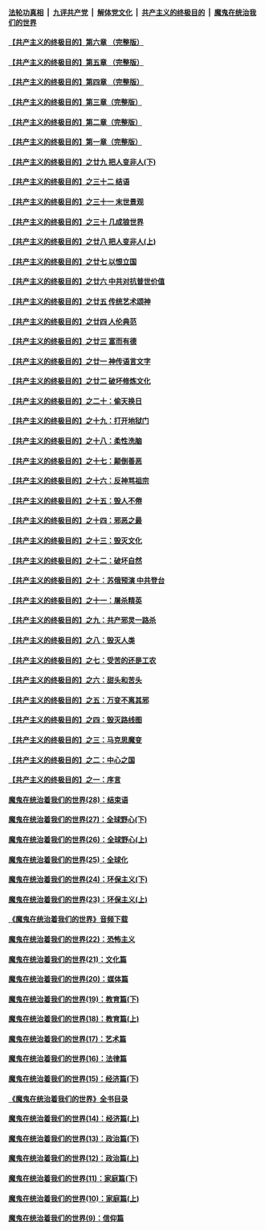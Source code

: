 ####  [法轮功真相](../../../../basic/blob/master/README.md?t=11082039) &nbsp;|&nbsp; [九评共产党](../../../../9ping.md/blob/master/README.md?t=11082039) &nbsp;|&nbsp; [解体党文化](../../../../jtdwh.md/blob/master/README.md?t=11082039)  &nbsp;|&nbsp; [共产主义的终极目的](../../../../gczydzjmd.md/blob/master/README.md?t=11082039) &nbsp;|&nbsp; [魔鬼在统治我们的世界](../../../../mgztzwmdsj.md/blob/master/README.md?t=11082039) 

#### [【共产主义的终极目的】第六章 （完整版）](../pages/nsc422/n11428913.md?t=11082039) 

#### [【共产主义的终极目的】第五章 （完整版）](../pages/nsc422/n11428912.md?t=11082039) 

#### [【共产主义的终极目的】第四章 （完整版）](../pages/nsc422/n11428907.md?t=11082039) 

#### [【共产主义的终极目的】第三章（完整版）](../pages/nsc422/n11428848.md?t=11082039) 

#### [【共产主义的终极目的】第二章（完整版）](../pages/nsc422/n11428831.md?t=11082039) 

#### [【共产主义的终极目的】第一章（完整版）](../pages/nsc422/n11417651.md?t=11082039) 

#### [【共产主义的终极目的】之廿九 把人变非人(下)](../pages/nsc422/n11344140.md?t=11082039) 

#### [【共产主义的终极目的】之三十二 结语](../pages/nsc422/n11360535.md?t=11082039) 

#### [【共产主义的终极目的】之三十一 末世景观](../pages/nsc422/n11351129.md?t=11082039) 

#### [【共产主义的终极目的】之三十 几成狼世界](../pages/nsc422/n11348280.md?t=11082039) 

#### [【共产主义的终极目的】之廿八 把人变非人(上)](../pages/nsc422/n11340492.md?t=11082039) 

#### [【共产主义的终极目的】之廿七 以恨立国](../pages/nsc422/n11336944.md?t=11082039) 

#### [【共产主义的终极目的】之廿六 中共对抗普世价值](../pages/nsc422/n11324785.md?t=11082039) 

#### [【共产主义的终极目的】之廿五 传统艺术颂神](../pages/nsc422/n11296396.md?t=11082039) 

#### [【共产主义的终极目的】之廿四 人伦典范](../pages/nsc422/n11296397.md?t=11082039) 

#### [【共产主义的终极目的】之廿三 富而有德](../pages/nsc422/n11283598.md?t=11082039) 

#### [【共产主义的终极目的】之廿一 神传语言文字](../pages/nsc422/n11263265.md?t=11082039) 

#### [【共产主义的终极目的】之廿二 破坏修炼文化](../pages/nsc422/n11245728.md?t=11082039) 

#### [【共产主义的终极目的】之二十：偷天换日](../pages/nsc422/n11238846.md?t=11082039) 

#### [【共产主义的终极目的】之十九：打开地狱门](../pages/nsc422/n11206376.md?t=11082039) 

#### [【共产主义的终极目的】之十八：柔性洗脑](../pages/nsc422/n11199994.md?t=11082039) 

#### [【共产主义的终极目的】之十七：颠倒善恶](../pages/nsc422/n11179782.md?t=11082039) 

#### [【共产主义的终极目的】之十六：反神骂祖宗](../pages/nsc422/n11166798.md?t=11082039) 

#### [【共产主义的终极目的】之十五：毁人不倦](../pages/nsc422/n11166792.md?t=11082039) 

#### [【共产主义的终极目的】之十四：邪恶之最](../pages/nsc422/n11150249.md?t=11082039) 

#### [【共产主义的终极目的】之十三：毁灭文化](../pages/nsc422/n11135227.md?t=11082039) 

#### [【共产主义的终极目的】之十二：破坏自然](../pages/nsc422/n11135214.md?t=11082039) 

#### [【共产主义的终极目的】之十：苏俄预演 中共登台](../pages/nsc422/n11118424.md?t=11082039) 

#### [【共产主义的终极目的】之十一：屠杀精英](../pages/nsc422/n11118442.md?t=11082039) 

#### [【共产主义的终极目的】之九：共产邪灵一路杀](../pages/nsc422/n11114139.md?t=11082039) 

#### [【共产主义的终极目的】之八：毁灭人类](../pages/nsc422/n11108503.md?t=11082039) 

#### [【共产主义的终极目的】之七：受苦的还是工农](../pages/nsc422/n11101809.md?t=11082039) 

#### [【共产主义的终极目的】之六：甜头和苦头](../pages/nsc422/n11096971.md?t=11082039) 

#### [【共产主义的终极目的】之五：万变不离其邪](../pages/nsc422/n11091285.md?t=11082039) 

#### [【共产主义的终极目的】之四：毁灭路线图](../pages/nsc422/n11086284.md?t=11082039) 

#### [【共产主义的终极目的】之三：马克思魔变](../pages/nsc422/n11061941.md?t=11082039) 

#### [【共产主义的终极目的】之二：中心之国](../pages/nsc422/n11047728.md?t=11082039) 

#### [【共产主义的终极目的】之一：序言](../pages/nsc422/n11086077.md?t=11082039) 

#### [魔鬼在统治着我们的世界(28)：结束语](../pages/nsc422/n10936246.md?t=11082039) 

#### [魔鬼在统治着我们的世界(27)：全球野心(下)](../pages/nsc422/n10928319.md?t=11082039) 

#### [魔鬼在统治着我们的世界(26)：全球野心(上)](../pages/nsc422/n10900318.md?t=11082039) 

#### [魔鬼在统治着我们的世界(25)：全球化](../pages/nsc422/n10788205.md?t=11082039) 

#### [魔鬼在统治着我们的世界(24)：环保主义(下)](../pages/nsc422/n10695307.md?t=11082039) 

#### [魔鬼在统治着我们的世界(23)：环保主义(上)](../pages/nsc422/n10688613.md?t=11082039) 

#### [《魔鬼在统治着我们的世界》音频下载](../pages/nsc422/n10635553.md?t=11082039) 

#### [魔鬼在统治着我们的世界(22)：恐怖主义](../pages/nsc422/n10614727.md?t=11082039) 

#### [魔鬼在统治着我们的世界(21)：文化篇](../pages/nsc422/n10597706.md?t=11082039) 

#### [魔鬼在统治着我们的世界(20)：媒体篇](../pages/nsc422/n10586579.md?t=11082039) 

#### [魔鬼在统治着我们的世界(19)：教育篇(下)](../pages/nsc422/n10564808.md?t=11082039) 

#### [魔鬼在统治着我们的世界(18)：教育篇(上)](../pages/nsc422/n10526970.md?t=11082039) 

#### [魔鬼在统治着我们的世界(17)：艺术篇](../pages/nsc422/n10499093.md?t=11082039) 

#### [魔鬼在统治着我们的世界(16)：法律篇](../pages/nsc422/n10485969.md?t=11082039) 

#### [魔鬼在统治着我们的世界(15)：经济篇(下)](../pages/nsc422/n10469975.md?t=11082039) 

#### [《魔鬼在统治着我们的世界》全书目录](../pages/nsc422/n10464261.md?t=11082039) 

#### [魔鬼在统治着我们的世界(14)：经济篇(上)](../pages/nsc422/n10457370.md?t=11082039) 

#### [魔鬼在统治着我们的世界(13)：政治篇(下)](../pages/nsc422/n10448270.md?t=11082039) 

#### [魔鬼在统治着我们的世界(12)：政治篇(上)](../pages/nsc422/n10444576.md?t=11082039) 

#### [魔鬼在统治着我们的世界(11)：家庭篇(下)](../pages/nsc422/n10440961.md?t=11082039) 

#### [魔鬼在统治着我们的世界(10)：家庭篇(上)](../pages/nsc422/n10435448.md?t=11082039) 

#### [魔鬼在统治着我们的世界(9)：信仰篇](../pages/nsc422/n10432159.md?t=11082039) 

